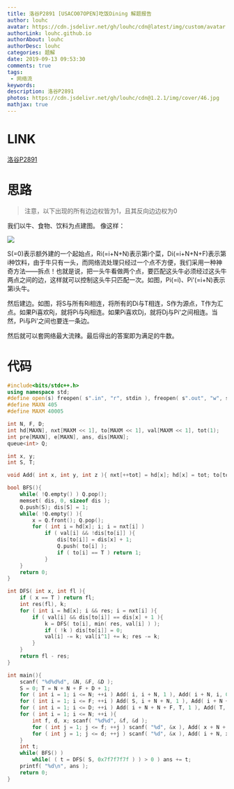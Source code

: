 ```yaml
---
title: 洛谷P2891 [USACO07OPEN]吃饭Dining 解题报告
author: louhc
avatar: https://cdn.jsdelivr.net/gh/louhc/cdn@latest/img/custom/avatar.jpg
authorLink: louhc.github.io
authorAbout: louhc
authorDesc: louhc
categories: 题解
date: 2019-09-13 09:53:30
comments: true
tags: 
 - 网络流
keywords: 
description: 洛谷P2891
photos: https://cdn.jsdelivr.net/gh/louhc/cdn@1.2.1/img/cover/46.jpg
mathjax: true
---
```


# LINK

[洛谷P2891](https://www.luogu.com.cn/problem/P2891)  

# 思路

> 注意，以下出现的所有边边权皆为1，且其反向边边权为0

我们以牛、食物、饮料为点建图。
像这样：

![](https://img2018.cnblogs.com/blog/1431616/201812/1431616-20181214131744366-1260908236.png)

S(=0)表示额外建的一个起始点，Ri(=i+N+N)表示第i个菜，Di(=i+N+N+F)表示第i种饮料，由于牛只有一头，而网络流处理只经过一个点不方便，我们采用一种神奇方法——拆点！也就是说，把一头牛看做两个点，要匹配这头牛必须经过这头牛两点之间的边，这样就可以控制这头牛只匹配一次。如图，Pi(=i)、Pi'(=i+N)表示第i头牛。

然后建边。如图，将S与所有Ri相连，将所有的Di与T相连，S作为源点，T作为汇点。如果Pi喜欢Rj，就将Pi与Rj相连。如果Pi喜欢Dj，就将Dj与Pi'之间相连。当然，Pi与Pi'之间也要连一条边。

然后就可以套网络最大流辣。最后得出的答案即为满足的牛数。

# 代码

```cpp
#include<bits/stdc++.h>
using namespace std;
#define open(s) freopen( s".in", "r", stdin ), freopen( s".out", "w", stdout )
#define MAXN 405
#define MAXM 40005

int N, F, D;
int hd[MAXN], nxt[MAXM << 1], to[MAXM << 1], val[MAXM << 1], tot(1);
int pre[MAXN], e[MAXN], ans, dis[MAXN];
queue<int> Q;

int x, y;
int S, T;

void Add( int x, int y, int z ){ nxt[++tot] = hd[x]; hd[x] = tot; to[tot] = y; val[tot] = z; }

bool BFS(){
	while( !Q.empty() ) Q.pop();
	memset( dis, 0, sizeof dis );
	Q.push(S); dis[S] = 1;
	while( !Q.empty() ){
		x = Q.front(); Q.pop();
		for ( int i = hd[x]; i; i = nxt[i] )
			if ( val[i] && !dis[to[i]] ){
				dis[to[i]] = dis[x] + 1;
				Q.push( to[i] );
				if ( to[i] == T ) return 1;
			}
	}
	return 0;
}

int DFS( int x, int fl ){
	if ( x == T ) return fl;
	int res(fl), k;
	for ( int i = hd[x]; i && res; i = nxt[i] ){
		if ( val[i] && dis[to[i]] == dis[x] + 1 ){
			k = DFS( to[i], min( res, val[i] ) );
			if ( !k ) dis[to[i]] = 0;
			val[i] -= k; val[i^1] += k; res -= k;
		}
	}
	return fl - res;
}

int main(){
	scanf( "%d%d%d", &N, &F, &D );
	S = 0; T = N + N + F + D + 1;
	for ( int i = 1; i <= N; ++i ) Add( i, i + N, 1 ), Add( i + N, i, 0 );
	for ( int i = 1; i <= F; ++i ) Add( S, i + N + N, 1 ), Add( i + N + N, S, 0 );
	for ( int i = 1; i <= D; ++i ) Add( i + N + N + F, T, 1 ), Add( T, i + N + N + F, 0 );
	for ( int i = 1; i <= N; ++i ){
		int f, d, x; scanf( "%d%d", &f, &d );
		for ( int j = 1; j <= f; ++j ) scanf( "%d", &x ), Add( x + N + N, i, 1 ), Add( i, x + N + N, 0 );
		for ( int j = 1; j <= d; ++j ) scanf( "%d", &x ), Add( i + N, x + N + N + F, 1 ), Add( x + N + N + F, i + N, 0 );
	}
	int t;
	while( BFS() )
		while( ( t = DFS( S, 0x7f7f7f7f ) ) > 0 ) ans += t;
	printf( "%d\n", ans );
	return 0;
}


```